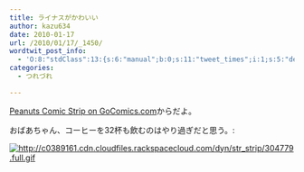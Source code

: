 ```yaml
---
title: ライナスがかわいい
author: kazu634
date: 2010-01-17
url: /2010/01/17/_1450/
wordtwit_post_info:
  - 'O:8:"stdClass":13:{s:6:"manual";b:0;s:11:"tweet_times";i:1;s:5:"delay";i:0;s:7:"enabled";i:1;s:10:"separation";s:2:"60";s:7:"version";s:3:"3.7";s:14:"tweet_template";b:0;s:6:"status";i:2;s:6:"result";a:0:{}s:13:"tweet_counter";i:2;s:13:"tweet_log_ids";a:1:{i:0;i:5063;}s:9:"hash_tags";a:0:{}s:8:"accounts";a:1:{i:0;s:7:"kazu634";}}'
categories:
  - つれづれ

---
```

<div class="section">
<p>
<a href="http://comics.com/peanuts/2010-01-15/" onclick="__gaTracker('send', 'event', 'outbound-article', 'http://comics.com/peanuts/2010-01-15/', ' Peanuts Comic Strip    on GoComics.com');" target="_blank"> Peanuts Comic Strip on GoComics.com</a>からだよ。
</p>
  
<p>
    おばあちゃん、コーヒーを32杯も飲むのはやり過ぎだと思う。:
</p>
  
<p>
<center>
</center>
</p>
  
<p>
<a href="http://c0389161.cdn.cloudfiles.rackspacecloud.com/dyn/str_strip/304779.full.gif" onclick="__gaTracker('send', 'event', 'outbound-article', 'http://c0389161.cdn.cloudfiles.rackspacecloud.com/dyn/str_strip/304779.full.gif', '');" class="http-image" target="_blank"><img src="http://c0389161.cdn.cloudfiles.rackspacecloud.com/dyn/str_strip/304779.full.gif" class="http-image" alt="http://c0389161.cdn.cloudfiles.rackspacecloud.com/dyn/str_strip/304779.full.gif" /></a>
</p></p>
</div>